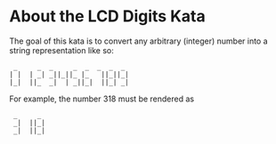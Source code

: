 # About the LCD Digits Kata

The goal of this kata is to convert any arbitrary (integer) number
into a string representation like so:

```
 _     _  _     _  _  _  _  _ 
| |  | _| _||_||_ |_   ||_||_|
|_|  ||_  _|  | _||_|  ||_| _|
```

For example, the number 318 must be rendered as

```
 _     _ 
 _|  ||_|
 _|  ||_|
```
